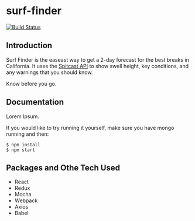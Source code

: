 # surf-finder

[![Build Status](https://travis-ci.org/ryanbozarth/surf-finder.svg?branch=master)](https://travis-ci.org/ryanbozarth/surf-finder)

## Introduction
Surf Finder is the easeast way to get a 2-day forecast for the best breaks in California. It uses the [Spitcast API](http://api.spitcast.com/api/docs/) to show swell height, key conditions, and any warnings that you should know.

Know before you go.

## Documentation

Lorem Ipsum.

If you would like to try running it yourself, make sure you have mongo running and then:

```
$ npm install
$ npm start
```

## Packages and Othe Tech Used

- React
- Redux
- Mocha
- Webpack
- Axios
- Babel
